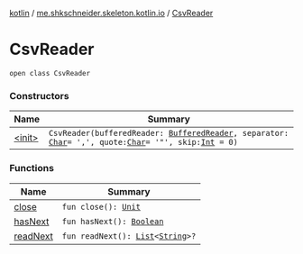 [kotlin](../../index.md) / [me.shkschneider.skeleton.kotlin.io](../index.md) / [CsvReader](./index.md)

# CsvReader

`open class CsvReader`

### Constructors

| Name | Summary |
|---|---|
| [&lt;init&gt;](-init-.md) | `CsvReader(bufferedReader: `[`BufferedReader`](https://docs.oracle.com/javase/6/docs/api/java/io/BufferedReader.html)`, separator: `[`Char`](https://kotlinlang.org/api/latest/jvm/stdlib/kotlin/-char/index.html)` = ',', quote: `[`Char`](https://kotlinlang.org/api/latest/jvm/stdlib/kotlin/-char/index.html)` = '"', skip: `[`Int`](https://kotlinlang.org/api/latest/jvm/stdlib/kotlin/-int/index.html)` = 0)` |

### Functions

| Name | Summary |
|---|---|
| [close](close.md) | `fun close(): `[`Unit`](https://kotlinlang.org/api/latest/jvm/stdlib/kotlin/-unit/index.html) |
| [hasNext](has-next.md) | `fun hasNext(): `[`Boolean`](https://kotlinlang.org/api/latest/jvm/stdlib/kotlin/-boolean/index.html) |
| [readNext](read-next.md) | `fun readNext(): `[`List`](https://kotlinlang.org/api/latest/jvm/stdlib/kotlin.collections/-list/index.html)`<`[`String`](https://kotlinlang.org/api/latest/jvm/stdlib/kotlin/-string/index.html)`>?` |
